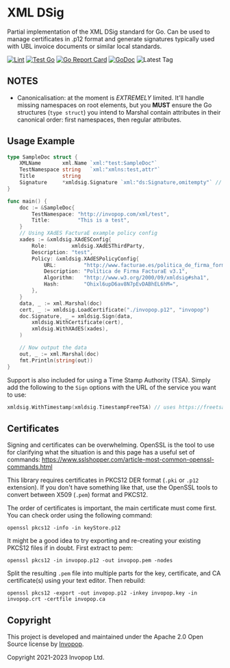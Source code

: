 # XML DSig

Partial implementation of the XML DSig standard for Go. Can be used to manage certificates in .p12 format and generate signatures typically used with UBL invoice documents or similar local standards.

[![Lint](https://github.com/invopop/xmldsig/actions/workflows/lint.yaml/badge.svg)](https://github.com/invopop/xmldsig/actions/workflows/lint.yaml)
[![Test Go](https://github.com/invopop/xmldsig/actions/workflows/test.yaml/badge.svg)](https://github.com/invopop/xmldsig/actions/workflows/test.yaml)
[![Go Report Card](https://goreportcard.com/badge/github.com/invopop/xmldsig)](https://goreportcard.com/report/github.com/invopop/xmldsig)
[![GoDoc](https://godoc.org/github.com/invopop/xmldsig?status.svg)](https://godoc.org/github.com/invopop/xmldsig)
![Latest Tag](https://img.shields.io/github/v/tag/invopop/xmldsig)

## NOTES

- Canonicalisation: at the moment is _EXTREMELY_ limited. It'll handle missing namespaces on root elements, but you **MUST** ensure the Go structures (`type struct`) you intend to Marshal contain attributes in their canonical order: first namespaces, then regular attributes.

## Usage Example

```go
type SampleDoc struct {
	XMLName       xml.Name `xml:"test:SampleDoc"`
	TestNamespace string   `xml:"xmlns:test,attr"`
	Title         string
	Signature     *xmldsig.Signature `xml:"ds:Signature,omitempty"` // Add signature object!
}

func main() {
    doc := &SampleDoc{
		TestNamespace: "http://invopop.com/xml/test",
		Title:         "This is a test",
	}
	// Using XAdES FacturaE example policy config
	xades := &xmldsig.XAdESConfig{
		Role:        xmldsig.XAdESThirdParty,
		Description: "test",
		Policy: &xmldsig.XAdESPolicyConfig{
			URL:         "http://www.facturae.es/politica_de_firma_formato_facturae/politica_de_firma_formato_facturae_v3_1.pdf",
			Description: "Política de Firma FacturaE v3.1",
			Algorithm:   "http://www.w3.org/2000/09/xmldsig#sha1",
			Hash:        "Ohixl6upD6av8N7pEvDABhEL6hM=",
		},
	}
    data, _ := xml.Marshal(doc)
    cert, _ := xmldsig.LoadCertificate("./invopop.p12", "invopop")
    doc.Signature, _ = xmldsig.Sign(data,
		xmldsig.WithCertificate(cert),
		xmldsig.WithXAdES(xades),
	)

    // Now output the data
    out, _ := xml.Marshal(doc)
    fmt.Println(string(out))
}
```

Support is also included for using a Time Stamp Authority (TSA). Simply add the following to the `Sign` options with the URL of the service you want to use:

```go
xmldsig.WithTimestamp(xmldsig.TimestampFreeTSA) // uses https://freetsa.org/tsr
```

## Certificates

Signing and certificates can be overwhelming. OpenSSL is the tool to use for clarifying what the situation is and this page has a useful set of commands: https://www.sslshopper.com/article-most-common-openssl-commands.html

This library requires certificates in PKCS12 DER format (`.pki` or `.p12` extension). If you don't have something like that, use the OpenSSL tools to convert between X509 (`.pem`) format and PKCS12.

The order of certificates is important, the main certificate must come first. You can check order using the following command:

```
openssl pkcs12 -info -in keyStore.p12
```

It might be a good idea to try exporting and re-creating your existing PKCS12 files if in doubt. First extract to pem:

```
openssl pkcs12 -in invopop.p12 -out invopop.pem -nodes
```

Split the resulting `.pem` file into multiple parts for the key, certificate, and CA certificate(s) using your text editor. Then rebuild:

```
openssl pkcs12 -export -out invopop.p12 -inkey invopop.key -in invopop.crt -certfile invopop.ca
```

## Copyright

This project is developed and maintained under the Apache 2.0 Open Source license by [Invopop](https://invopop.com).

Copyright 2021-2023 Invopop Ltd.
